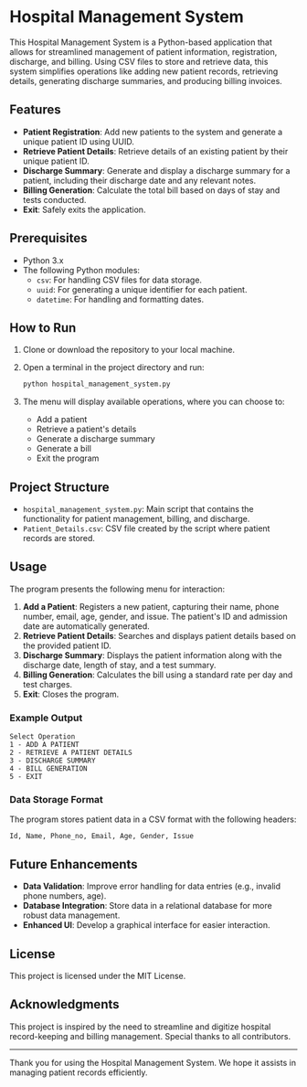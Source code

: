 # Hospital Management System

This Hospital Management System is a Python-based application that allows for streamlined management of patient information, registration, discharge, and billing. Using CSV files to store and retrieve data, this system simplifies operations like adding new patient records, retrieving details, generating discharge summaries, and producing billing invoices.

## Features

- **Patient Registration**: Add new patients to the system and generate a unique patient ID using UUID.
- **Retrieve Patient Details**: Retrieve details of an existing patient by their unique patient ID.
- **Discharge Summary**: Generate and display a discharge summary for a patient, including their discharge date and any relevant notes.
- **Billing Generation**: Calculate the total bill based on days of stay and tests conducted.
- **Exit**: Safely exits the application.

## Prerequisites

- Python 3.x
- The following Python modules:
  - `csv`: For handling CSV files for data storage.
  - `uuid`: For generating a unique identifier for each patient.
  - `datetime`: For handling and formatting dates.

## How to Run

1. Clone or download the repository to your local machine.
2. Open a terminal in the project directory and run:

    ```bash
    python hospital_management_system.py
    ```

3. The menu will display available operations, where you can choose to:
    - Add a patient
    - Retrieve a patient's details
    - Generate a discharge summary
    - Generate a bill
    - Exit the program

## Project Structure

- `hospital_management_system.py`: Main script that contains the functionality for patient management, billing, and discharge.
- `Patient_Details.csv`: CSV file created by the script where patient records are stored.

## Usage

The program presents the following menu for interaction:

1. **Add a Patient**: Registers a new patient, capturing their name, phone number, email, age, gender, and issue. The patient's ID and admission date are automatically generated.
2. **Retrieve Patient Details**: Searches and displays patient details based on the provided patient ID.
3. **Discharge Summary**: Displays the patient information along with the discharge date, length of stay, and a test summary.
4. **Billing Generation**: Calculates the bill using a standard rate per day and test charges.
5. **Exit**: Closes the program.

### Example Output

```plaintext
Select Operation
1 - ADD A PATIENT
2 - RETRIEVE A PATIENT DETAILS
3 - DISCHARGE SUMMARY
4 - BILL GENERATION
5 - EXIT
```

### Data Storage Format

The program stores patient data in a CSV format with the following headers:

```csv
Id, Name, Phone_no, Email, Age, Gender, Issue
```

## Future Enhancements

- **Data Validation**: Improve error handling for data entries (e.g., invalid phone numbers, age).
- **Database Integration**: Store data in a relational database for more robust data management.
- **Enhanced UI**: Develop a graphical interface for easier interaction.
  
## License

This project is licensed under the MIT License.

## Acknowledgments

This project is inspired by the need to streamline and digitize hospital record-keeping and billing management. Special thanks to all contributors.

---

Thank you for using the Hospital Management System. We hope it assists in managing patient records efficiently.
